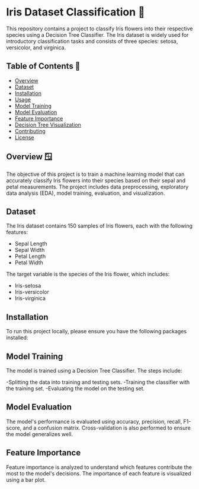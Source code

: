 # Iris Dataset Classification 🌸

This repository contains a project to classify Iris flowers into their respective species using a Decision Tree Classifier. The Iris dataset is widely used for introductory classification tasks and consists of three species: setosa, versicolor, and virginica.

## Table of Contents 📃
- [Overview](#overview)
- [Dataset](#dataset)
- [Installation](#installation)
- [Usage](#usage)
- [Model Training](#model-training)
- [Model Evaluation](#model-evaluation)
- [Feature Importance](#feature-importance)
- [Decision Tree Visualization](#decision-tree-visualization)
- [Contributing](#contributing)
- [License](#license)

## Overview 🪟
The objective of this project is to train a machine learning model that can accurately classify Iris flowers into their species based on their sepal and petal measurements. The project includes data preprocessing, exploratory data analysis (EDA), model training, evaluation, and visualization.

## Dataset
The Iris dataset contains 150 samples of Iris flowers, each with the following features:
- Sepal Length
- Sepal Width
- Petal Length
- Petal Width

The target variable is the species of the Iris flower, which includes:
- Iris-setosa
- Iris-versicolor
- Iris-virginica

## Installation
To run this project locally, please ensure you have the following packages installed:

## Model Training
The model is trained using a Decision Tree Classifier. The steps include:

-Splitting the data into training and testing sets.
-Training the classifier with the training set.
-Evaluating the model on the testing set.

## Model Evaluation
The model's performance is evaluated using accuracy, precision, recall, F1-score, and a confusion matrix. Cross-validation is also performed to ensure the model generalizes well.


## Feature Importance
Feature importance is analyzed to understand which features contribute the most to the model's decisions. The importance of each feature is visualized using a bar plot.
